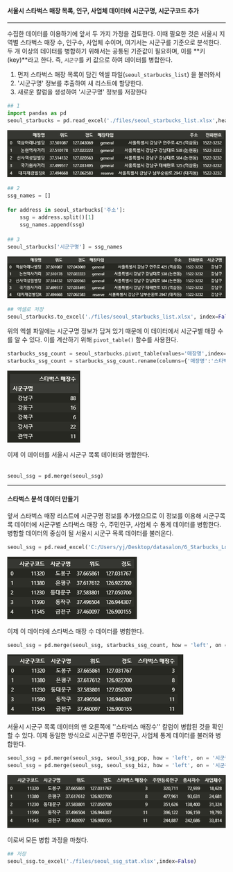 #### 서울시 스타벅스 매장 목록, 인구, 사업체 데이터에 시군구명, 시군구코드 추가

---

수집한 데이터를 이용하기에 앞서 두 가지 가정을 검토한다. 이때 필요한 것은 서울시 지역별 스타벅스 매장 수, 인구수, 사업체 수이며, 여기서는 시군구를 기준으로 분석한다. 두 개 이상의 데이터를 병합하기 위해서는 공통된 기준값이 필요하며, 이를 **키(key)**라고 한다. 즉, `시군구`를 키 값으로 하여 데이터를 병합한다.

1. 먼저 스타벅스 매장 목록이 담긴 엑셀 파일(`seoul_starbucks_list`) 을 불러와서
2. '시군구명' 정보를 추출하여 새 리스트에 할당한다.
3. 새로운 칼럼을 생성하여 '시군구명' 정보를 저장한다

```python
## 1
import pandas as pd
seoul_starbucks = pd.read_excel('./files/seoul_starbucks_list.xlsx',header = 0)
```

![image-20220119163715585](assets/subject06_3/image-20220119163715585.png)

```python
## 2
ssg_names = []

for address in seoul_starbucks['주소']:
    ssg = address.split()[1]
    ssg_names.append(ssg)

## 3
seoul_starbucks['시군구명'] = ssg_names
```

![image-20220119163849207](assets/subject06_3/image-20220119163849207.png)

```python
## 엑셀로 저장
seoul_starbucks.to_excel('./files/seoul_starbucks_list.xlsx', index=False)
```

위의 엑셀 파일에는 시군구명 정보가 담겨 있기 때문에 이 데이터에서 시군구별 매장 수를 알 수 있다. 이를 계산하기 위해 `pivot_table()` 함수를 사용한다.

```python
starbucks_ssg_count = seoul_starbucks.pivot_table(values='매장명',index='시군구명',aggfunc='count')
starbucks_ssg_count = starbucks_ssg_count.rename(columns={'매장명':'스타벅스 매장수'})
```

![image-20220119174318290](assets/subject06_3/image-20220119174318290.png)

이제 이 데이터를 서울시 시군구 목록 데이터와 병합한다.

```python

seoul_ssg = pd.merge(seoul_ssg)
```



---



#### 스타벅스 분석 데이터 만들기

앞서 스타벅스 매장 리스트에 시군구명 정보를 추가했으므로 이 정보를 이용해 시군구목록 데이터에 시군구별 스타벅스 매장 수, 주민인구, 사업체 수 통계 데이터를 병합한다. 병합할 데이터의 중심이 될 서울시 시군구 목록 데이터를 불러온다.

```python
seoul_ssg = pd.read_excel('C:/Users/yj/Desktop/datasalon/6_Starbucks_Location/files/seoul_ssg_list.xlsx')
```

![image-20220119175714077](assets/subject06_3/image-20220119175714077.png)

이제 이 데이터에 스타벅스 매장 수 데이터를 병합한다.

```python
seoul_ssg = pd.merge(seoul_ssg, starbucks_ssg_count, how = 'left', on = '시군구명')
```

![image-20220119180005229](assets/subject06_3/image-20220119180005229.png)

서울시 시군구 목록 데이터의 맨 오른쪽에 ''스타벅스 매장수'' 칼럼이 병합된 것을 확인할 수 있다. 이제 동일한 방식으로 시군구별 주민인구, 사업체 통계 데이터를 불러와 병합한다.

```python
seoul_ssg = pd.merge(seoul_ssg, seoul_ssg_pop, how = 'left', on = '시군구명')
seoul_ssg = pd.merge(seoul_ssg, seoul_ssg_biz, how = 'left', on = '시군구명')
```

![image-20220119180503348](assets/subject06_3/image-20220119180503348.png)

이로써 모든 병합 과정을 마쳤다. 

```python
## 저장
seoul_ssg.to_excel('./files/seoul_ssg_stat.xlsx',index=False)
```

